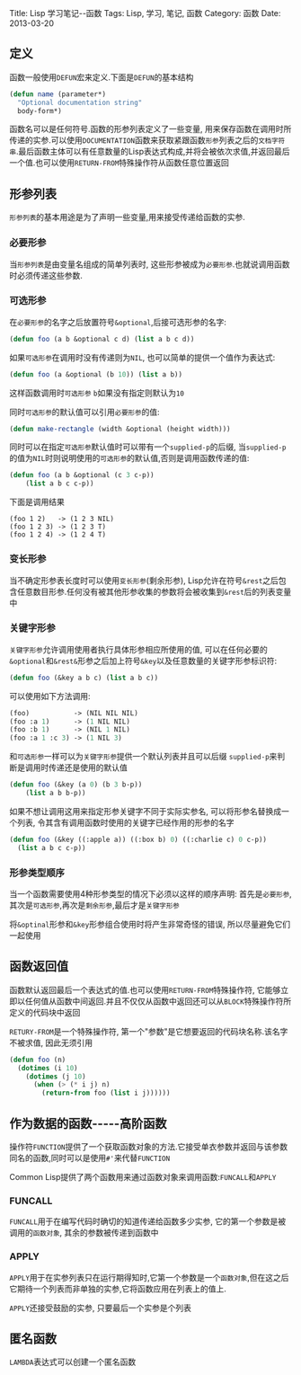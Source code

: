 Title: Lisp 学习笔记--函数
Tags: Lisp, 学习, 笔记, 函数
Category: 函数
Date: 2013-03-20

## 定义
函数一般使用`DEFUN`宏来定义.下面是`DEFUN`的基本结构
```lisp
(defun name (parameter*)
  "Optional documentation string"
  body-form*)
```
函数名可以是任何符号.函数的形参列表定义了一些变量, 用来保存函数在调用时所传递的实参.可以使用`DOCUMENTATION`函数来获取紧跟函数`形参`列表之后的`文档字符串`.最后函数主体可以有任意数量的Lisp表达式构成,并将会被依次求值,并返回最后一个值.也可以使用`RETURN-FROM`特殊操作符从函数任意位置返回


## 形参列表
`形参列表`的基本用途是为了声明一些变量,用来接受传递给函数的实参.

### 必要形参
当`形参列表`是由变量名组成的简单列表时, 这些形参被成为`必要形参`.也就说调用函数时必须传递这些参数.

### 可选形参
在`必要形参`的名字之后放置符号`&optional`,后接可选形参的名字:
```lisp
(defun foo (a b &optional c d) (list a b c d))
```
如果`可选形参`在调用时没有传递则为`NIL`, 也可以简单的提供一个值作为表达式:
```lisp
(defun foo (a &optional (b 10)) (list a b))
```
这样函数调用时`可选形参` `b`如果没有指定则默认为`10`

同时`可选形参`的默认值可以引用`必要形参`的值:
```lisp
(defun make-rectangle (width &optional (height width)))
```

同时可以在指定`可选形参`默认值时可以带有一个`supplied-p`的后缀, 当`supplied-p`的值为`NIL`时则说明使用的`可选形参`的默认值,否则是调用函数传递的值:
```lisp
(defun foo (a b &optional (c 3 c-p))
    (list a b c c-p))
```
下面是调用结果
```
(foo 1 2)   -> (1 2 3 NIL)
(foo 1 2 3) -> (1 2 3 T)
(foo 1 2 4) -> (1 2 4 T)
```

### 变长形参
当不确定形参表长度时可以使用`变长形参`(剩余形参), Lisp允许在符号`&rest`之后包含任意数目形参.任何没有被其他形参收集的参数将会被收集到`&rest`后的列表变量中

### 关键字形参
`关键字形参`允许调用使用者执行具体形参相应所使用的值, 可以在任何必要的`&optional`和`&rest&`形参之后加上符号`&key`以及任意数量的关键字形参标识符:
```lisp
(defun foo (&key a b c) (list a b c))
```
可以使用如下方法调用:
```lisp
(foo)           -> (NIL NIL NIL)
(foo :a 1)      -> (1 NIL NIL)
(foo :b 1)      -> (NIL 1 NIL)
(foo :a 1 :c 3) -> (1 NIL 3)
```
和`可选形参`一样可以为`关键字形参`提供一个默认列表并且可以后缀 `supplied-p`来判断是调用时传递还是使用的默认值
```lisp
(defun foo (&key (a 0) (b 3 b-p))
    (list a b b-p))
```
如果不想让调用这用来指定形参关键字不同于实际实参名, 可以将形参名替换成一个列表, 令其含有调用函数时使用的关键字已经作用的形参的名字
```lisp
(defun foo (&key ((:apple a)) ((:box b) 0) ((:charlie c) 0 c-p))
  (list a b c c-p))
```

### 形参类型顺序
当一个函数需要使用4种形参类型的情况下必须以这样的顺序声明:
首先是`必要形参`, 其次是`可选形参`,再次是`剩余形参`,最后才是`关键字形参`

将`&optinal`形参和`&key`形参组合使用时将产生非常奇怪的错误, 所以尽量避免它们一起使用


## 函数返回值
函数默认返回最后一个表达式的值.也可以使用`RETURN-FROM`特殊操作符, 它能够立即以任何值从函数中间返回.并且不仅仅从函数中返回还可以从`BLOCK`特殊操作符所定义的代码块中返回

`RETURY-FROM`是一个特殊操作符, 第一个"参数"是它想要返回的代码块名称.该名字不被求值, 因此无须引用
```lisp
(defun foo (n)
  (dotimes (i 10)
    (dotimes (j 10)
      (when (> (* i j) n)
        (return-from foo (list i j))))))
```

## 作为数据的函数-----高阶函数
操作符`FUNCTION`提供了一个获取函数对象的方法.它接受单衣参数并返回与该参数同名的函数,同时可以是使用`#'`来代替`FUNCTION`

Common Lisp提供了两个函数用来通过函数对象来调用函数:`FUNCALL`和`APPLY`

### FUNCALL
`FUNCALL`用于在编写代码时确切的知道传递给函数多少实参, 它的第一个参数是被调用的`函数对象`, 其余的参数被传递到函数中

### APPLY
`APPLY`用于在实参列表只在运行期得知时,它第一个参数是一个`函数对象`,但在这之后它期待一个列表而非单独的实参,它将函数应用在列表上的值上.

`APPLY`还接受鼓励的实参, 只要最后一个实参是个列表

## 匿名函数
`LAMBDA`表达式可以创建一个匿名函数
